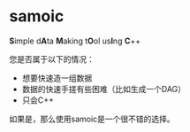 # samoic
**S**imple d**A**ta **M**aking t**O**ol us**I**ng **C**++

您是否属于以下的情况：

- 想要快速造一组数据
- 数据的快速手搓有些困难（比如生成一个DAG）
- 只会C++

如果是，那么使用samoic是一个很不错的选择。
